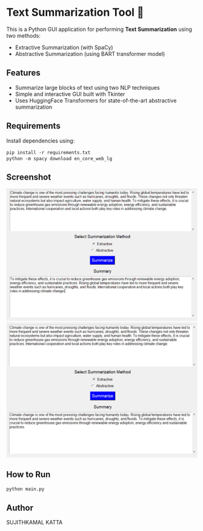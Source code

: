 # Text Summarization Tool 📝

This is a Python GUI application for performing **Text Summarization** using two methods:
- Extractive Summarization (with SpaCy)
- Abstractive Summarization (using BART transformer model)

## Features
- Summarize large blocks of text using two NLP techniques
- Simple and interactive GUI built with Tkinter
- Uses HuggingFace Transformers for state-of-the-art abstractive summarization

## Requirements
Install dependencies using:
```
pip install -r requirements.txt
python -m spacy download en_core_web_lg
```

## Screenshot
![Text Summarizer GUI](screenshot1.png)
![Text Summarizer GUI](screenshot2.png)

## How to Run
```
python main.py
```

## Author
SUJITHKAMAL KATTA

